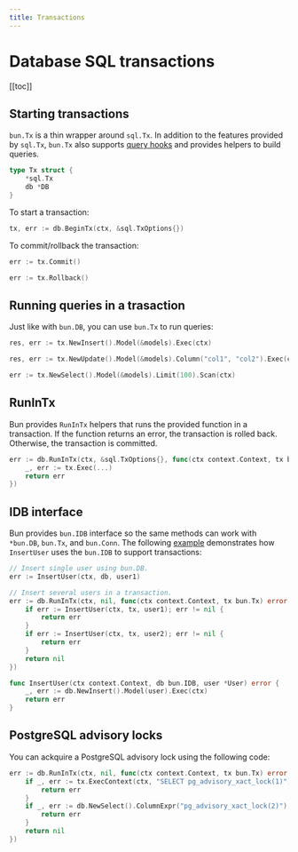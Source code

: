 ```yaml
---
title: Transactions
---
```


# Database SQL transactions

[[toc]]

## Starting transactions

`bun.Tx` is a thin wrapper around `sql.Tx`. In addition to the features provided by `sql.Tx`,
`bun.Tx` also supports [query hooks](hooks.md) and provides helpers to build queries.

```go
type Tx struct {
	*sql.Tx
	db *DB
}
```

To start a transaction:

```go
tx, err := db.BeginTx(ctx, &sql.TxOptions{})
```

To commit/rollback the transaction:

```go
err := tx.Commit()

err := tx.Rollback()
```

## Running queries in a trasaction

Just like with `bun.DB`, you can use `bun.Tx` to run queries:

```go
res, err := tx.NewInsert().Model(&models).Exec(ctx)

res, err := tx.NewUpdate().Model(&models).Column("col1", "col2").Exec(ctx)

err := tx.NewSelect().Model(&models).Limit(100).Scan(ctx)
```

## RunInTx

Bun provides `RunInTx` helpers that runs the provided function in a transaction. If the function
returns an error, the transaction is rolled back. Otherwise, the transaction is committed.

```go
err := db.RunInTx(ctx, &sql.TxOptions{}, func(ctx context.Context, tx bun.Tx) error {
    _, err := tx.Exec(...)
    return err
})
```

## IDB interface

Bun provides `bun.IDB` interface so the same methods can work with `*bun.DB`, `bun.Tx`, and
`bun.Conn`. The following
[example](https://github.com/uptrace/bun/tree/master/example/tx-composition) demonstrates how
`InsertUser` uses the `bun.IDB` to support transactions:

```go
// Insert single user using bun.DB.
err := InsertUser(ctx, db, user1)

// Insert several users in a transaction.
err := db.RunInTx(ctx, nil, func(ctx context.Context, tx bun.Tx) error {
    if err := InsertUser(ctx, tx, user1); err != nil {
        return err
    }
    if err := InsertUser(ctx, tx, user2); err != nil {
        return err
    }
    return nil
})

func InsertUser(ctx context.Context, db bun.IDB, user *User) error {
	_, err := db.NewInsert().Model(user).Exec(ctx)
	return err
}
```

## PostgreSQL advisory locks

You can ackquire a PostgreSQL advisory lock using the following code:

```go
err := db.RunInTx(ctx, nil, func(ctx context.Context, tx bun.Tx) error {
    if _, err := tx.ExecContext(ctx, "SELECT pg_advisory_xact_lock(1)"); err != nil {
        return err
    }
    if _, err := db.NewSelect().ColumnExpr("pg_advisory_xact_lock(2)").Exec(ctx); err != nil {
        return err
    }
    return nil
})
```
